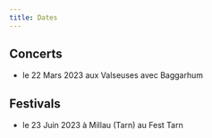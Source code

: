 ```yaml
---
title: Dates
---
```

## Concerts 

- le 22 Mars 2023 aux Valseuses avec Baggarhum


## Festivals 

- le 23 Juin 2023 à Millau (Tarn) au Fest Tarn
